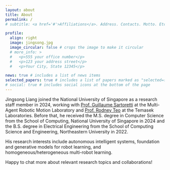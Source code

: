 ```yaml
---
layout: about
title: About
permalink: /
# subtitle: <a href='#'>Affiliations</a>. Address. Contacts. Motto. Etc.

profile:
  align: right
  image: jingsong.jpg
  image_circular: false # crops the image to make it circular
  # more_info: >
  #   <p>555 your office number</p>
  #   <p>123 your address street</p>
  #   <p>Your City, State 12345</p>

news: true # includes a list of news items
selected_papers: true # includes a list of papers marked as "selected={true}"
# social: true # includes social icons at the bottom of the page
---
```

Jingsong Liang joined the National University of Singapore as a research staff member in 2024, working with [Prof. Guillaume Sartoretti](https://www.marmotlab.org/bio.html) at the Multi-Agent Robotic Motion Laboratory and [Prof. Rodney Teo](https://temasek-labs.nus.edu.sg/program/program_flightscienceswarm_tsltshr.html) at the Temasek Laboratories. Before that, he received the M.S. degree in Computer Science from the School of Computing, National University of Singapore in 2024 and the B.S. degree in Electrical Engineering from the School of Computing Science and Engineering, Northeastern University in 2022. 

His research interests include autonomous intelligent systems, foundation and generative models for robot learning, and homogeneous/heterogeneous multi-robot learning.

Happy to chat more about relevant research topics and collaborations!

